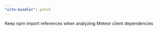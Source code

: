 ```yaml
---
"vite-bundler": patch
---
```


Keep npm import references when analyzing Meteor client dependencies
